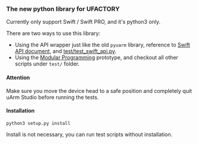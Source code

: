 ### The new python library for UFACTORY

Currently only support Swift / Swift PRO,
and it's python3 only.

There are two ways to use this library:

- Using the API wrapper just like the old `pyuarm` library,
  reference to [Swift API document](doc/swift_api.md), and [test/test_swift_api.py](test/test_swift_api.py).
- Using the [Modular Programming](doc/modular.md) prototype, and checkout all other scripts under `test/` folder.

#### Attention

Make sure you move the device head to a safe position and completely quit uArm Studio
before running the tests.

#### Installation

```
python3 setup.py install
```

Install is not necessary, you can run test scripts without installation.
